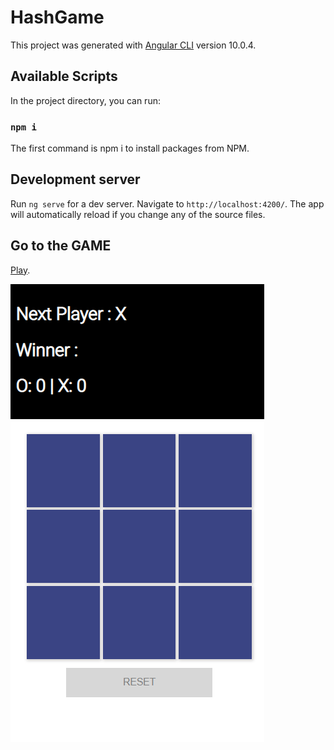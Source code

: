 # HashGame

This project was generated with [Angular CLI](https://github.com/angular/angular-cli) version 10.0.4.

## Available Scripts

In the project directory, you can run:

### `npm i`

The first command is npm i to install packages from NPM.

## Development server

Run `ng serve` for a dev server. Navigate to `http://localhost:4200/`. The app will automatically reload if you change any of the source files.

## Go to the GAME
[Play](https://fredmpeixoto.github.io/hash-game/).

![alt text](template.PNG "System")








